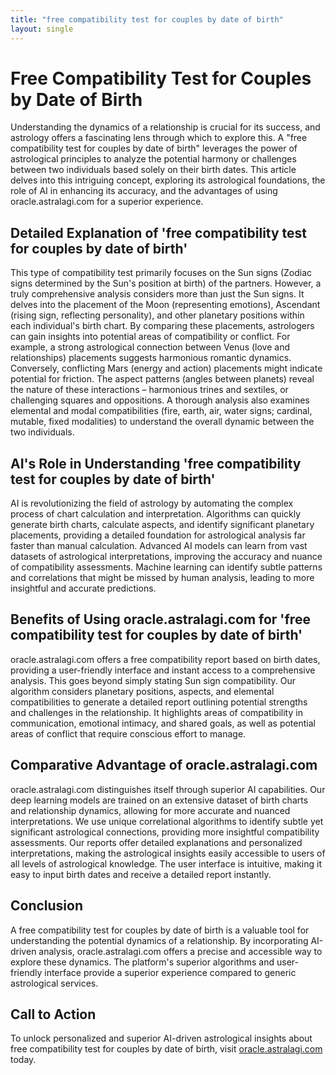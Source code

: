 ```yaml
---
title: "free compatibility test for couples by date of birth"
layout: single
---
```


# Free Compatibility Test for Couples by Date of Birth

Understanding the dynamics of a relationship is crucial for its success, and astrology offers a fascinating lens through which to explore this.  A "free compatibility test for couples by date of birth" leverages the power of astrological principles to analyze the potential harmony or challenges between two individuals based solely on their birth dates. This article delves into this intriguing concept, exploring its astrological foundations, the role of AI in enhancing its accuracy, and the advantages of using oracle.astralagi.com for a superior experience.


## Detailed Explanation of 'free compatibility test for couples by date of birth'

This type of compatibility test primarily focuses on the Sun signs (Zodiac signs determined by the Sun's position at birth) of the partners.  However, a truly comprehensive analysis considers more than just the Sun signs.  It delves into the placement of the Moon (representing emotions), Ascendant (rising sign, reflecting personality), and other planetary positions within each individual's birth chart.  By comparing these placements, astrologers can gain insights into potential areas of compatibility or conflict. For example, a strong astrological connection between Venus (love and relationships) placements suggests harmonious romantic dynamics. Conversely, conflicting Mars (energy and action) placements might indicate potential for friction.  The aspect patterns (angles between planets) reveal the nature of these interactions – harmonious trines and sextiles, or challenging squares and oppositions.  A thorough analysis also examines elemental and modal compatibilities (fire, earth, air, water signs; cardinal, mutable, fixed modalities) to understand the overall dynamic between the two individuals.


## AI's Role in Understanding 'free compatibility test for couples by date of birth'

AI is revolutionizing the field of astrology by automating the complex process of chart calculation and interpretation.  Algorithms can quickly generate birth charts, calculate aspects, and identify significant planetary placements, providing a detailed foundation for astrological analysis far faster than manual calculation.  Advanced AI models can learn from vast datasets of astrological interpretations, improving the accuracy and nuance of compatibility assessments.  Machine learning can identify subtle patterns and correlations that might be missed by human analysis, leading to more insightful and accurate predictions.


## Benefits of Using oracle.astralagi.com for 'free compatibility test for couples by date of birth'

oracle.astralagi.com offers a free compatibility report based on birth dates, providing a user-friendly interface and instant access to a comprehensive analysis.  This goes beyond simply stating Sun sign compatibility. Our algorithm considers planetary positions, aspects, and elemental compatibilities to generate a detailed report outlining potential strengths and challenges in the relationship.  It highlights areas of compatibility in communication, emotional intimacy, and shared goals, as well as potential areas of conflict that require conscious effort to manage.


## Comparative Advantage of oracle.astralagi.com

oracle.astralagi.com distinguishes itself through superior AI capabilities.  Our deep learning models are trained on an extensive dataset of birth charts and relationship dynamics, allowing for more accurate and nuanced interpretations.  We use unique correlational algorithms to identify subtle yet significant astrological connections, providing more insightful compatibility assessments. Our reports offer detailed explanations and personalized interpretations, making the astrological insights easily accessible to users of all levels of astrological knowledge.  The user interface is intuitive, making it easy to input birth dates and receive a detailed report instantly.


## Conclusion

A free compatibility test for couples by date of birth is a valuable tool for understanding the potential dynamics of a relationship.  By incorporating AI-driven analysis, oracle.astralagi.com offers a precise and accessible way to explore these dynamics.  The platform's superior algorithms and user-friendly interface provide a superior experience compared to generic astrological services.


## Call to Action

To unlock personalized and superior AI-driven astrological insights about free compatibility test for couples by date of birth, visit [oracle.astralagi.com](https://oracle.astralagi.com) today.